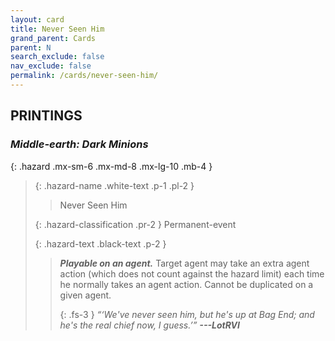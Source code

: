 ```yaml
---
layout: card
title: Never Seen Him
grand_parent: Cards
parent: N
search_exclude: false
nav_exclude: false
permalink: /cards/never-seen-him/
---
```


## PRINTINGS


### _Middle-earth: Dark Minions_

{: .hazard .mx-sm-6 .mx-md-8 .mx-lg-10 .mb-4 }
> {: .hazard-name .white-text .p-1 .pl-2 }
> > <div class="hazard-mp"></div>
> > <div class="card-name">Never Seen Him</div>
>
> {: .hazard-classification .pr-2 }
> Permanent-event
>
> {: .hazard-text .black-text .p-2 }
> > ***Playable on an agent.*** Target agent may take an extra agent action (which does  not count against the hazard limit) each time he normally takes an agent action. Cannot be duplicated on a given agent. 
> > 
> > {: .fs-3 } 
> > _“‘We've never seen him, but he's up at Bag End; and he's the real chief now, I guess.’”_ ***---&#65279;LotRVI*** 
>
